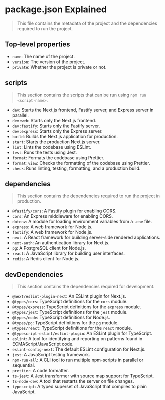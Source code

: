 # package.json Explained

> This file contains the metadata of the project and the dependencies required to run the project.

## Top-level properties

- `name`: The name of the project.
- `version`: The version of the project.
- `private`: Whether the project is private or not.

## scripts

> This section contains the scripts that can be run using `npm run <script-name>`.

- `dev`: Starts the Next.js frontend, Fastify server, and Express server in parallel.
- `dev:web`: Starts only the Next.js frontend.
- `dev:fastify`: Starts only the Fastify server.
- `dev:express`: Starts only the Express server.
- `build`: Builds the Next.js application for production.
- `start`: Starts the production Next.js server.
- `lint`: Lints the codebase using ESLint.
- `test`: Runs the tests using Jest.
- `format`: Formats the codebase using Prettier.
- `format:view`: Checks the formatting of the codebase using Prettier.
- `check`: Runs linting, testing, formatting, and a production build.

## dependencies

> This section contains the dependencies required to run the project in production.

- `@fastify/cors`: A Fastify plugin for enabling CORS.
- `cors`: An Express middleware for enabling CORS.
- `dotenv`: A module for loading environment variables from a `.env` file.
- `express`: A web framework for Node.js.
- `fastify`: A web framework for Node.js.
- `next`: A React framework for building server-side rendered applications.
- `next-auth`: An authentication library for Next.js.
- `pg`: A PostgreSQL client for Node.js.
- `react`: A JavaScript library for building user interfaces.
- `redis`: A Redis client for Node.js.

## devDependencies

> This section contains the dependencies required for development.

- `@next/eslint-plugin-next`: An ESLint plugin for Next.js.
- `@types/cors`: TypeScript definitions for the `cors` module.
- `@types/express`: TypeScript definitions for the `express` module.
- `@types/jest`: TypeScript definitions for the `jest` module.
- `@types/node`: TypeScript definitions for Node.js.
- `@types/pg`: TypeScript definitions for the `pg` module.
- `@types/react`: TypeScript definitions for the `react` module.
- `@typescript-eslint/eslint-plugin`: An ESLint plugin for TypeScript.
- `eslint`: A tool for identifying and reporting on patterns found in ECMAScript/JavaScript code.
- `eslint-config-next`: The default ESLint configuration for Next.js.
- `jest`: A JavaScript testing framework.
- `npm-run-all`: A CLI tool to run multiple npm-scripts in parallel or sequential.
- `prettier`: A code formatter.
- `ts-jest`: A Jest transformer with source map support for TypeScript.
- `ts-node-dev`: A tool that restarts the server on file changes.
- `typescript`: A typed superset of JavaScript that compiles to plain JavaScript.